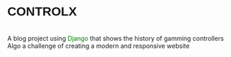 <h1 style="font-family: 'Poppins', sans-serif;">CONTROLX</h1>
<br>
A blog project using <a style="color: green">Django</a> that shows the history of gamming controllers
<br>
Algo a challenge of creating a modern and responsive website
